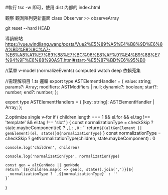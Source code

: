 #執行 tsc -w 即可，使用 dist 內部的 index.html

觀察 觀測陣列更新畫面 class Observer >> observeArray

git reset --hard HEAD

導讀網站
https://vue.windliang.wang/posts/Vue2%E5%89%A5%E4%B8%9D%E6%8A%BD%E8%8C%A7-%E6%A8%A1%E7%89%88%E7%BC%96%E8%AF%91%E4%B9%8B%E7%94%9F%E6%88%90AST.html#start-%E5%87%BD%E6%95%B0

//菜單
v-model (normalizeEvents)
computed
watch
deep
依賴蒐集

//需理解項目
1.ts 邏輯
export type ASTElementHandler = {
value: string;
params?: Array<any>;
modifiers: ASTModifiers | null;
dynamic?: boolean;
start?: number;
end?: number;
};

export type ASTElementHandlers = {
[key: string]: ASTElementHandler | Array<ASTElementHandler>;
};

2.optimize single v-for
if (
children.length === 1 &&
el.for &&
el.tag !== 'template' &&
el.tag !== 'slot'
) {
const normalizationType = checkSkip
? state.maybeComponent(el)
? `,1`
: `,0`
: ``      return`${(altGenElement || genElement)(el, state)}${normalizationType}`
}
const normalizationType = checkSkip
? getNormalizationType(children, state.maybeComponent)
: 0

    console.log('children', children)

    console.log('normalizationType', normalizationType)

    const gen = altGenNode || genNode
    return `[${children.map(c => gen(c, state)).join(',')}]${
      normalizationType ? `,${normalizationType}` : ''
    }`

}
